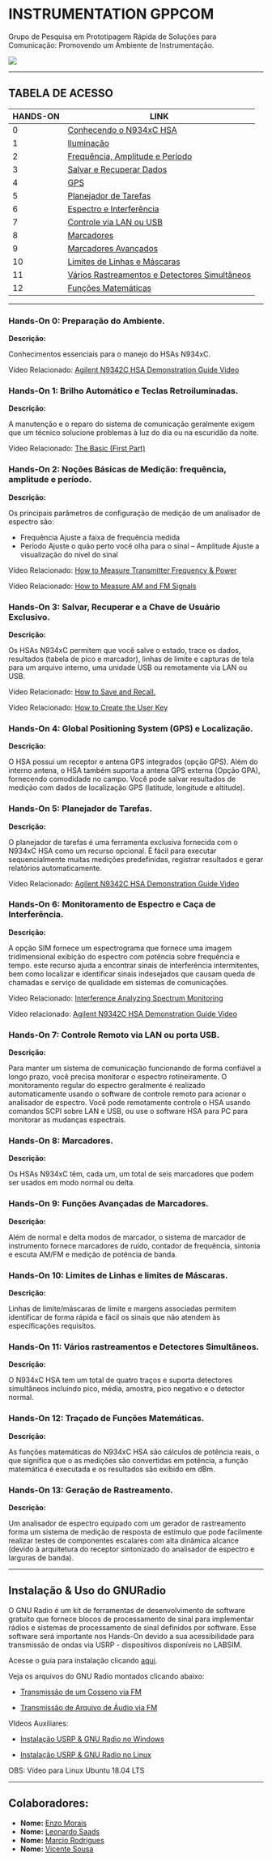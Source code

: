 # **INSTRUMENTATION GPPCOM**

Grupo de Pesquisa em Prototipagem Rápida de Soluções para Comunicação: Promovendo um Ambiente de Instrumentação.

![](/Imagens/N934xC_HSA.png)

___
## **TABELA DE ACESSO**

<table>
<thead>
  <tr>
    <th>  HANDS-ON </th>
    <th> LINK </th>
  </tr>
</thead>
<tbody>
  <tr>
    <td>0</td>
    <td><a href="/Hand_ons/HD_0/README.md">Conhecendo o N934xC HSA</a></td>
  </tr>
  <tr>
    <td>1</td>
    <td><a href="/Hand_ons/HD_1/README.md">Iluminação</a></td>
  </tr>
  <tr>
    <td>2</td>
    <td><a href="/Hand_ons/HD_2/README.md">Frequência, Amplitude e Período</a></td>
  </tr>
  <tr>
    <td>3</td>
    <td><a href="/Hand_ons/HD_3/README.md">Salvar e Recuperar Dados</a></td>
  </tr>
  <tr>
    <td>4</td>
    <td><a href="/Hand_ons/HD_4/README.md">GPS</a></td>
  </tr>
  <tr>
    <td>5</td>
    <td><a href="/Hand_ons/HD_5/README.md">Planejador de Tarefas</a></td>
  </tr>
  <tr>
    <td>6</td>
    <td><a href="/Hand_ons/HD_6/README.md">Espectro e Interferência</a></td>
  </tr>
  <tr>
    <td>7</td>
    <td><a href="/Hand_ons/HD_7/README.md">Controle via LAN ou USB</a></td>
  </tr>
  <tr>
    <td>8</td>
    <td><a href="/Hand_ons/HD_8/README.md">Marcadores</a></td>
  </tr>
  <tr>
    <td>9</td>
    <td><a href="/Hand_ons/HD_9/README.md">Marcadores Avançados</a></td>
  </tr>
  <tr>
    <td>10</td>
    <td><a href="/Hand_ons/HD_10/README.md">Limites de Linhas e Máscaras</a></td>
  </tr>
  <tr>
    <td>11</td>
    <td><a href="/Hand_ons/HD_11/README.md">Vários Rastreamentos e Detectores Simultâneos</a></td>
  </tr>
  <tr>
    <td>12</td>
    <td><a href="/Hand_ons/HD_12/README.md">Funções Matemáticas</a></td>
  </tr>
</tbody>
</table>

___
### **Hands-On 0: Preparação do Ambiente.**
**Descrição:**

Conhecimentos essenciais para o manejo do HSAs N934xC.

Vídeo Relacionado: [Agilent N9342C HSA Demonstration Guide Video](https://www.youtube.com/watch?v=XtDx8EKuHYw)

### **Hands-On 1: Brilho Automático e Teclas Retroiluminadas.**
**Descrição:**

A manutenção e o reparo do sistema de comunicação geralmente exigem que um técnico solucione problemas à luz do dia ou na escuridão da noite.

Vídeo Relacionado: [The Basic (First Part)](https://www.youtube.com/watch?v=XtDx8EKuHYw)

### **Hands-On 2: Noções Básicas de Medição: frequência, amplitude e período.**
**Descrição:**

Os principais parâmetros de configuração de medição de um analisador de espectro são:
- Frequência
Ajuste a faixa de frequência medida
- Período
Ajuste o quão perto você olha para o sinal
– Amplitude
Ajuste a visualização do nível do sinal

Vídeo Relacionado: [How to Measure Transmitter Frequency & Power ](www.youtube.com/watch?v=CVyAldzheH8)

Vídeo Relacionado: [How to Measure AM and FM Signals](https://www.youtube.com/watch?v=A_5r3tEQE4U)

### **Hands-On 3: Salvar, Recuperar e a Chave de Usuário Exclusivo.**
**Descrição:**

Os HSAs N934xC permitem que você salve o estado, trace os dados, resultados (tabela de pico e marcador), linhas de limite e capturas de tela para um arquivo interno, uma unidade USB ou remotamente via LAN ou USB.

Vídeo Relacionado: [How to Save and Recall.](https://www.youtube.com/watch?v=jTCtuTqUNeI)

Vídeo Relacionado: [How to Create the User Key](https://www.youtube.com/watch?v=gZn55OKBuCg)
### **Hands-On 4: Global Positioning System (GPS) e Localização.**
**Descrição:**

O HSA possui um receptor e antena GPS integrados (opção GPS). Além do interno antena, o HSA também suporta a antena GPS externa (Opção GPA), fornecendo comodidade no campo. Você pode salvar resultados de medição com dados de localização GPS (latitude, longitude e altitude).


### **Hands-On 5: Planejador de Tarefas.**
**Descrição:**

O planejador de tarefas é uma ferramenta exclusiva fornecida com o N934xC HSA como um recurso opcional. É fácil para executar sequencialmente muitas medições predefinidas, registrar resultados e gerar relatórios automaticamente.

Vídeo Relacionado: [Agilent N9342C HSA Demonstration Guide Video](https://youtu.be/XtDx8EKuHYw?t=797)

### **Hands-On 6: Monitoramento de Espectro e Caça de Interferência.**
**Descrição:**

A opção SIM fornece um espectrograma que fornece uma imagem tridimensional exibição do espectro com potência sobre frequência e tempo. este recurso ajuda a encontrar sinais de interferência intermitentes, bem como localizar e identificar sinais indesejados que causam queda de chamadas e serviço de qualidade em sistemas de comunicações.

Vídeo Relacionado: [Interference Analyzing Spectrum Monitoring](www.youtube.com/watch?v=xQnfnqYPKMQ)

Vídeo relacionado: [Agilent N9342C HSA Demonstration Guide Video](https://youtu.be/XtDx8EKuHYw?t=492)

### **Hands-On 7: Controle Remoto via LAN ou porta USB.**
**Descrição:**

Para manter um sistema de comunicação funcionando de forma confiável a longo prazo, você precisa monitorar o espectro rotineiramente. O monitoramento regular do espectro geralmente é realizado automaticamente usando o software de controle remoto para acionar o analisador de espectro. Você pode remotamente controle o HSA usando comandos SCPI sobre LAN e USB, ou use o software HSA para PC para monitorar as mudanças espectrais.

### **Hands-On 8: Marcadores.**
**Descrição:**

Os HSAs N934xC têm, cada um, um total de seis marcadores que podem ser usados ​​em modo normal ou delta.

### **Hands-On 9: Funções Avançadas de Marcadores.**
**Descrição:**

Além de normal e delta modos de marcador, o sistema de marcador de instrumento fornece marcadores de ruído, contador de frequência, sintonia e escuta AM/FM e medição de potência de banda.

### **Hands-On 10: Limites de Linhas e limites de Máscaras.**
**Descrição:**

Linhas de limite/máscaras de limite e margens associadas permitem identificar de forma rápida e fácil os sinais que não atendem às especificações requisitos.

### **Hands-On 11: Vários rastreamentos e Detectores Simultãneos.**
**Descrição:**

O N934xC HSA tem um total de quatro traços e suporta detectores simultâneos incluindo pico, média, amostra, pico negativo e o detector normal.

### **Hands-On 12: Traçado de Funções Matemáticas.**
**Descrição:**

As funções matemáticas do N934xC HSA são cálculos de potência reais, o que significa que o as medições são convertidas em potência, a função matemática é executada e os resultados são exibido em dBm.

### **Hands-On 13: Geração de Rastreamento.**
**Descrição:**

Um analisador de espectro equipado com um gerador de rastreamento forma um sistema de medição de resposta de estímulo que pode facilmente realizar testes de componentes escalares com alta dinâmica alcance (devido à arquitetura do receptor sintonizado do analisador de espectro e
larguras de banda).

___

## Instalação & Uso do GNURadio

O GNU Radio é um kit de ferramentas de desenvolvimento de software gratuito que fornece blocos de processamento de sinal para implementar rádios e sistemas de processamento de sinal definidos por software. Esse software será importante nos Hands-On devido a sua acessibilidade para transmissão de ondas via USRP - dispositivos disponíveis no LABSIM.

Acesse o guia para instalação clicando [aqui](/GNURadio/README.md).

Veja os arquivos do GNU Radio montados clicando abaixo:

- [Transmissão de um Cosseno via FM]()

- [Transmissão de Arquivo de Áudio via FM]()

VIdeos Auxiliares:

- [Instalação USRP & GNU Radio no Windows](https://www.youtube.com/watch?v=vtlJVI8C2Jg)

- [Instalação USRP & GNU Radio no Linux](https://www.youtube.com/watch?v=mIi3L6KNDZ4)

OBS: Vídeo para Linux Ubuntu 18.04 LTS
___

## Colaboradores:

- **Nome:** [Enzo Morais](https://github.com/EnzoMorais/)
- **Nome:** [Leonardo Saads](https://github.com/leonardosaaads/)
- **Nome:** [Marcio Rodrigues](https://github.com/mecrodrigues/)
- **Nome:** [Vicente Sousa](https://github.com/vicentesousa/)
